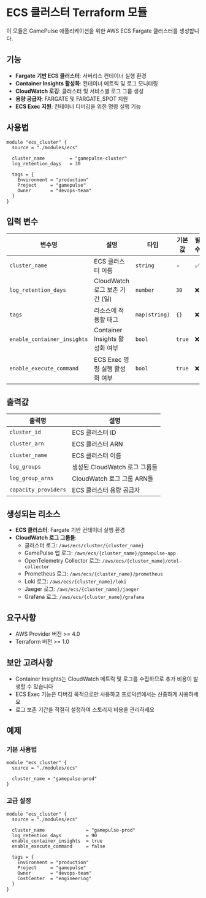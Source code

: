 # ECS 클러스터 Terraform 모듈

이 모듈은 GamePulse 애플리케이션을 위한 AWS ECS Fargate 클러스터를 생성합니다.

## 기능

- **Fargate 기반 ECS 클러스터**: 서버리스 컨테이너 실행 환경
- **Container Insights 활성화**: 컨테이너 메트릭 및 로그 모니터링
- **CloudWatch 로깅**: 클러스터 및 서비스별 로그 그룹 생성
- **용량 공급자**: FARGATE 및 FARGATE_SPOT 지원
- **ECS Exec 지원**: 컨테이너 디버깅을 위한 명령 실행 기능

## 사용법

```hcl
module "ecs_cluster" {
  source = "./modules/ecs"

  cluster_name         = "gamepulse-cluster"
  log_retention_days   = 30
  
  tags = {
    Environment = "production"
    Project     = "gamepulse"
    Owner       = "devops-team"
  }
}
```

## 입력 변수

| 변수명 | 설명 | 타입 | 기본값 | 필수 |
|--------|------|------|--------|------|
| `cluster_name` | ECS 클러스터 이름 | `string` | - | ✅ |
| `log_retention_days` | CloudWatch 로그 보존 기간 (일) | `number` | `30` | ❌ |
| `tags` | 리소스에 적용할 태그 | `map(string)` | `{}` | ❌ |
| `enable_container_insights` | Container Insights 활성화 여부 | `bool` | `true` | ❌ |
| `enable_execute_command` | ECS Exec 명령 실행 활성화 여부 | `bool` | `true` | ❌ |

## 출력값

| 출력명 | 설명 |
|--------|------|
| `cluster_id` | ECS 클러스터 ID |
| `cluster_arn` | ECS 클러스터 ARN |
| `cluster_name` | ECS 클러스터 이름 |
| `log_groups` | 생성된 CloudWatch 로그 그룹들 |
| `log_group_arns` | CloudWatch 로그 그룹 ARN들 |
| `capacity_providers` | ECS 클러스터 용량 공급자 |

## 생성되는 리소스

- **ECS 클러스터**: Fargate 기반 컨테이너 실행 환경
- **CloudWatch 로그 그룹들**:
  - 클러스터 로그: `/aws/ecs/cluster/{cluster_name}`
  - GamePulse 앱 로그: `/aws/ecs/{cluster_name}/gamepulse-app`
  - OpenTelemetry Collector 로그: `/aws/ecs/{cluster_name}/otel-collector`
  - Prometheus 로그: `/aws/ecs/{cluster_name}/prometheus`
  - Loki 로그: `/aws/ecs/{cluster_name}/loki`
  - Jaeger 로그: `/aws/ecs/{cluster_name}/jaeger`
  - Grafana 로그: `/aws/ecs/{cluster_name}/grafana`

## 요구사항

- AWS Provider 버전 >= 4.0
- Terraform 버전 >= 1.0

## 보안 고려사항

- Container Insights는 CloudWatch 메트릭 및 로그를 수집하므로 추가 비용이 발생할 수 있습니다
- ECS Exec 기능은 디버깅 목적으로만 사용하고 프로덕션에서는 신중하게 사용하세요
- 로그 보존 기간을 적절히 설정하여 스토리지 비용을 관리하세요

## 예제

### 기본 사용법
```hcl
module "ecs_cluster" {
  source = "./modules/ecs"

  cluster_name = "gamepulse-prod"
}
```

### 고급 설정
```hcl
module "ecs_cluster" {
  source = "./modules/ecs"

  cluster_name               = "gamepulse-prod"
  log_retention_days         = 90
  enable_container_insights  = true
  enable_execute_command     = false

  tags = {
    Environment = "production"
    Project     = "gamepulse"
    Owner       = "devops-team"
    CostCenter  = "engineering"
  }
}
```